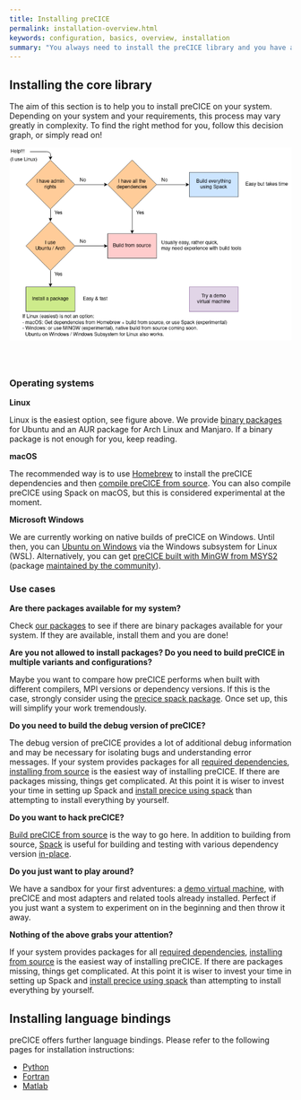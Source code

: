 ```yaml
---
title: Installing preCICE
permalink: installation-overview.html
keywords: configuration, basics, overview, installation
summary: "You always need to install the preCICE library and you have a few ways to do this: using a binary package, building from source manually, or building using Spack. You may additionally need to install bindings for Python, Fortran, or Matlab separately."
---
```


## Installing the core library

The aim of this section is to help you to install preCICE on your system.
Depending on your system and your requirements, this process may vary greatly in complexity.
To find the right method for you, follow this decision graph, or simply read on!

<img class="img-responsive center-block" src="images/docs/install-decision.png" alt="Decision tree for installation method" style="margin: auto; margin-bottom:40px" usemap="#image-map"/>

<!-- Image Map Generated by http://www.image-map.net/ -->
<map name="image-map">
    <area target="" alt="System packages" title="System packages" href="installation-packages.html" coords="41,338,164,403" shape="rect">
    <area target="" alt="Build from source: Preparation" title="Build from source: Preparation" href="installation-source-preparation.html" coords="240,208,363,273,309,244" shape="rect">
    <area target="" alt="Using Spack" title="Using Spack" href="installation-spack.html" coords="562,120,440,61" shape="rect">
    <area target="" alt="Demo Virtual Machine" title="Demo Virtual Machine" href="installation-vm.html" coords="439,340,562,401" shape="rect">
</map>

### Operating systems

**Linux**

Linux is the easiest option, see figure above. We provide [binary packages](installation-packages.html) for Ubuntu and an AUR package for Arch Linux and Manjaro. If a binary package is not enough for you, keep reading.

**macOS**

The recommended way is to use [Homebrew](https://brew.sh/) to install the preCICE dependencies and then [compile preCICE from source](installation-source-preparation.html). You can also compile preCICE using Spack on macOS, but this is considered experimental at the moment.

**Microsoft Windows**

We are currently working on native builds of preCICE on Windows. Until then, you can [Ubuntu on Windows](https://www.microsoft.com/en-us/p/ubuntu/9nblggh4msv6) via the Windows subsystem for Linux (WSL). Alternatively, you can get [preCICE built with MinGW from MSYS2](https://packages.msys2.org/base/mingw-w64-precice) (package [maintained by the community](https://precice.discourse.group/t/precice-and-mingw-packages/382)).

### Use cases

**Are there packages available for my system?**

Check [our packages](installation-packages.html) to see if there are binary packages available for your system.
If they are available, install them and you are done!

**Are you not allowed to install packages? Do you need to build preCICE in multiple variants and configurations?**

Maybe you want to compare how preCICE performs when built with different compilers, MPI versions or dependency versions.
If this is the case, strongly consider using the [precice spack package](installation-spack.html).
Once set up, this will simplify your work tremendously.

**Do you need to build the debug version of preCICE?**

The debug version of preCICE provides a lot of additional debug information and may be necessary for isolating bugs and understanding error messages.
If your system provides packages for all [required dependencies](installation-source-dependencies), [installing from source](installation-source-preparation) is the easiest way of installing preCICE.
If there are packages missing, things get complicated.
At this point it is wiser to invest your time in setting up Spack and [install precice using spack](installation-spack) than attempting to install everything by yourself.

**Do you want to hack preCICE?**

[Build preCICE from source](installation-source-preparation) is the way to go here.
In addition to building from source, [Spack](installation-spack) is useful for building and testing with various dependency version [in-place](https://spack.readthedocs.io/en/latest/command_index.html#spack-dev-build).

**Do you just want to play around?**

We have a sandbox for your first adventures: a [demo virtual machine](installation-vm.html), with preCICE and most adapters and related
tools already installed. Perfect if you just want a system to experiment on in the beginning and then throw it away.

**Nothing of the above grabs your attention?**

If your system provides packages for all [required dependencies](installation-source-dependencies), [installing from source](installing-source-preparation) is the easiest way of installing preCICE.
If there are packages missing, things get complicated.
At this point it is wiser to invest your time in setting up Spack and [install precice using spack](installation-spack) than attempting to install everything by yourself.

## Installing language bindings

preCICE offers further language bindings.
Please refer to the following pages for installation instructions:

* [Python](installation-bindings-python)
* [Fortran](installation-bindings-fortran)
* [Matlab](installation-bindings-matlab)
